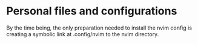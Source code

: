 # Personal files and configurations

By the time being, the only preparation needed to install the nvim config is
creating a symbolic link at .config/nvim to the nvim directory.
